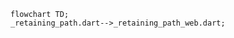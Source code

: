 <!---
Generated by https://github.com/polina-c/layerlens
Dependencies that create loop are markes with `!`.
-->

```mermaid
flowchart TD;
_retaining_path.dart-->_retaining_path_web.dart;
```

